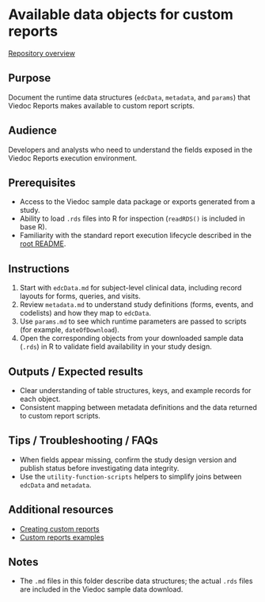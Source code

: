 # Available data objects for custom reports
[Repository overview](../README.md)

## Purpose
Document the runtime data structures (`edcData`, `metadata`, and `params`) that Viedoc Reports makes available to custom report scripts.

## Audience
Developers and analysts who need to understand the fields exposed in the Viedoc Reports execution environment.

## Prerequisites
- Access to the Viedoc sample data package or exports generated from a study.
- Ability to load `.rds` files into R for inspection (`readRDS()` is included in base R).
- Familiarity with the standard report execution lifecycle described in the [root README](../README.md).

## Instructions
1. Start with `edcData.md` for subject-level clinical data, including record layouts for forms, queries, and visits.
2. Review `metadata.md` to understand study definitions (forms, events, and codelists) and how they map to `edcData`.
3. Use `params.md` to see which runtime parameters are passed to scripts (for example, `dateOfDownload`).
4. Open the corresponding objects from your downloaded sample data (`.rds`) in R to validate field availability in your study design.

## Outputs / Expected results
- Clear understanding of table structures, keys, and example records for each object.
- Consistent mapping between metadata definitions and the data returned to custom report scripts.

## Tips / Troubleshooting / FAQs
- When fields appear missing, confirm the study design version and publish status before investigating data integrity.
- Use the `utility-function-scripts` helpers to simplify joins between `edcData` and `metadata`.

## Additional resources
- <a href="https://help.viedoc.net/c/8a3600/6e9c82/en/" target="_blank" rel="noopener">Creating custom reports</a>
- <a href="https://help.viedoc.net/c/8a3600/9fc73b/en/" target="_blank" rel="noopener">Custom reports examples</a>

## Notes
- The `.md` files in this folder describe data structures; the actual `.rds` files are included in the Viedoc sample data download.
